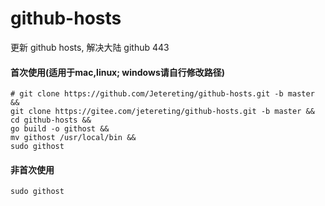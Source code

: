 # github-hosts
更新 github hosts, 解决大陆 github 443

#### 首次使用(适用于mac,linux; windows请自行修改路径)
```shell script
# git clone https://github.com/Jetereting/github-hosts.git -b master &&
git clone https://gitee.com/jetereting/github-hosts.git -b master &&
cd github-hosts &&
go build -o githost &&
mv githost /usr/local/bin &&
sudo githost
```

#### 非首次使用
```shell script
sudo githost
```
